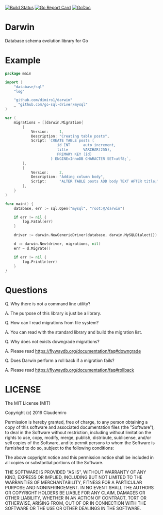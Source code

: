 [![Build Status](https://travis-ci.org/dimiro1/darwin.svg?branch=master)](https://travis-ci.org/dimiro1/darwin)
[![Go Report Card](https://goreportcard.com/badge/github.com/dimiro1/darwin)](https://goreportcard.com/report/github.com/dimiro1/darwin)
[![GoDoc](https://godoc.org/github.com/dimiro1/darwin?status.svg)](https://godoc.org/github.com/dimiro1/darwin)

# Darwin

Database schema evolution library for Go

# Example

```go
package main

import (
	"database/sql"
	"log"

	"github.com/dimiro1/darwin"
	_ "github.com/go-sql-driver/mysql"
)

var (
	migrations = []darwin.Migration{
		{
			Version:     1,
			Description: "Creating table posts",
			Script: `CREATE TABLE posts (
						id INT 		auto_increment, 
						title 		VARCHAR(255),
						PRIMARY KEY (id)
					 ) ENGINE=InnoDB CHARACTER SET=utf8;`,
		},
		{
			Version:     2,
			Description: "Adding column body",
			Script:      "ALTER TABLE posts ADD body TEXT AFTER title;",
		},
	}
)

func main() {
	database, err := sql.Open("mysql", "root:@/darwin")

	if err != nil {
		log.Fatal(err)
	}

	driver := darwin.NewGenericDriver(database, darwin.MySQLDialect{})

	d := darwin.New(driver, migrations, nil)
	err = d.Migrate()

	if err != nil {
		log.Println(err)
	}
}
```

# Questions

Q. Why there is not a command line utility?

A. The purpose of this library is just be a library.

Q. How can I read migrations from file system?

A. You can read with the standard library and build the migration list.

Q. Why does not exists downgrade migrations?

A. Please read https://flywaydb.org/documentation/faq#downgrade

Q. Does Darwin perform a roll back if a migration fails?

A. Please read https://flywaydb.org/documentation/faq#rollback


# LICENSE

The MIT License (MIT)

Copyright (c) 2016 Claudemiro

Permission is hereby granted, free of charge, to any person obtaining a copy
of this software and associated documentation files (the "Software"), to deal
in the Software without restriction, including without limitation the rights
to use, copy, modify, merge, publish, distribute, sublicense, and/or sell
copies of the Software, and to permit persons to whom the Software is
furnished to do so, subject to the following conditions:

The above copyright notice and this permission notice shall be included in all
copies or substantial portions of the Software.

THE SOFTWARE IS PROVIDED "AS IS", WITHOUT WARRANTY OF ANY KIND, EXPRESS OR
IMPLIED, INCLUDING BUT NOT LIMITED TO THE WARRANTIES OF MERCHANTABILITY,
FITNESS FOR A PARTICULAR PURPOSE AND NONINFRINGEMENT. IN NO EVENT SHALL THE
AUTHORS OR COPYRIGHT HOLDERS BE LIABLE FOR ANY CLAIM, DAMAGES OR OTHER
LIABILITY, WHETHER IN AN ACTION OF CONTRACT, TORT OR OTHERWISE, ARISING FROM,
OUT OF OR IN CONNECTION WITH THE SOFTWARE OR THE USE OR OTHER DEALINGS IN THE
SOFTWARE.